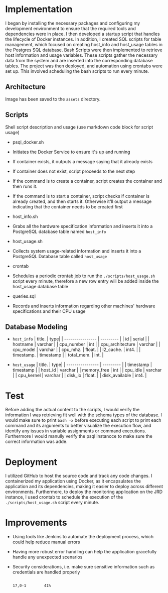 
# Implementation
I began by installing the necessary packages and configuring my development environment to ensure that the required tools and dependencies were in place. I then developed a startup script that handles the lifecycle of Docker instances. In addition, I created SQL scripts for table management, which focused on creating host_info and host_usage tables in the Postgres SQL database. Bash Scripts were then implemented to retrieve host information and usage variables. These scripts gather the necessary data from the system and are inserted into the corresponding database tables. The project was then deployed, and automation using crontabs were set up. This involved scheduling the bash scripts to run every minute.

## Architecture
Image has been saved to the `assets` directory.

## Scripts
Shell script description and usage (use markdown code block for script usage)
- psql_docker.sh
- Initiates the Docker Service to ensure it's up and running
- If container exists, it outputs a message saying that it already exists
- If container does not exist, script proceeds to the next step
- If the command is to create a container, script creates the container and then runs it.
- If the command is to start a container, script checks if container is already created, and then starts it. Otherwise it'll output a message indicating that the container needs to be created first

- host_info.sh
- Grabs all the hardware specification information and inserts it into a PostgreSQL database table named `host_info`

- host_usage.sh
- Collects system usage-related information and inserts it into a PostgreSQL Database table called `host_usage`

- crontab
- Schedules a periodic crontab job to run the `./scripts/host_usage.sh` script every minute, therefore a new row entry will be added inside the host_usage database table

- queries.sql
- Records and inserts information regarding other machines' hardware specifications and their CPU usage

## Database Modeling
- `host_info`
| title.           |       type|
| ---------------- | --------- |
| id               | serial    |
| hostname         | varchar   |
| cpu_number       | int       |
| cpu_architecture | varchar   |
| cpu_model        | varchar   |
| cpu_mhz.         | float.    |
| l2_cache.        | int4.     |
| timestamp.       | timestamp |
| total_mem.       | int.      |

- `host_usage`
| title.           |       type|
| ---------------- | --------- |
| timestamp        | timestamp |
| host_id          | varchar   |
| memory_free      | int       |
| cpu_idle         | varchar   |
| cpu_kernel       | varchar   |
| disk_io          | float.    |
| disk_available   | int4.     |

# Test
Before adding the actual content to the scripts, I would verify the information I was retrieving fit well with the schema types of the database.
I would make sure to print `bash -x` before executing each script to print each command and its arguments to better visualize the execution flow, and identify any issues in variable assignments or command executions. Furthermore I would manully verify the psql instancce to make sure the correct information was adde.


# Deployment
I utilized GitHub to host the source code and track any code changes. I containerized my application using Docker, as it encapsulates the application and its dependencies, making it easier to deploy across different environments. Furthermore, to deploy the monitoring application on the JRD instance, I used crontab to schedule the execution of the `./scripts/host_usage.sh` script every minute.

# Improvements
- Using tools like Jenkins to automate the deployment process, which could help reduce manual errors
- Having more robust error handling can help the application gracefully handle any unexpected scenarios
- Security considerations, i.e. make sure sensitive information such as credentials are handled properly
                                                                                                             
                                                                                                                                                             17,0-1        41%

